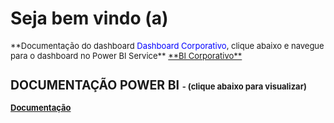 # **Seja bem vindo (a)**

<font size ="2">
**Documentação do dashboard <span style = "color: blue">Dashboard Corporativo</span>, clique abaixo e navegue para o dashboard no Power BI Service**

<a href="https://app.powerbi.com/Redirect?action=OpenApp&appId=f194a00f-199a-47b8-bce1-59bcb5635cac&ctid=4019cfa9-aae5-4964-912e-b0e0bb606d37" target="_blank">
**BI Corporativo**
</a>

## **DOCUMENTAÇÃO POWER BI** <font size ="2"> - (clique abaixo para visualizar) </font>

[**Documentação**](img_MKT/CORPORATIVO.pdf)


